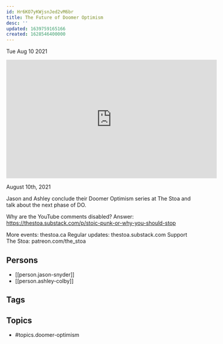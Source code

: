 ```yaml
---
id: Hr6KO7yKWjsnJed2vM6br
title: The Future of Doomer Optimism
desc: ''
updated: 1639759165166
created: 1628546400000
---
```





Tue Aug 10 2021

<iframe width="560" height="315" src="https://www.youtube.com/embed/9d_c_cJf0Ro" title="The Future of Doomer Optimism w/ Jason Snyder and Ashley Colby" frameborder="0" allow="accelerometer; autoplay; clipboard-write; encrypted-media; gyroscope; picture-in-picture" allowfullscreen ></iframe>

August 10th, 2021

Jason and Ashley conclude their Doomer Optimism series at The Stoa and talk about the next phase of DO.

Why are the YouTube comments disabled? Answer: https://thestoa.substack.com/p/stoic-punk-or-why-you-should-stop

More events: thestoa.ca
Regular updates: thestoa.substack.com
Support The Stoa: patreon.com/the_stoa

## Persons

- [[person.jason-snyder]]
- [[person.ashley-colby]]

## Tags



## Topics

- #topics.doomer-optimism

